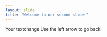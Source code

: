 ```yaml
---
layout: slide
title: "Welcome to our second slide!"
---
```

Your textchange
Use the left arrow to go back!
